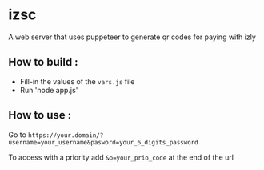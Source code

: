 # izsc

A web server that uses puppeteer to generate qr codes for paying with izly

## How to build :

* Fill-in the values of the `vars.js` file
* Run 'node app.js'

## How to use :

Go to `https://your.domain/?username=your_username&pasword=your_6_digits_password`

To access with a priority add `&p=your_prio_code` at the end of the url
